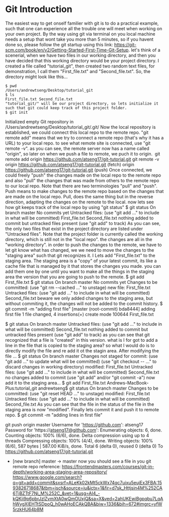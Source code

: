 # Git Introduction
The easiest way to get onself familier with git is to do a practical example, such that one can experience all the trouble one will meet when working on your own project. By the way using git via terminal on you local machine needs a setup that wont take you more than 5 minutes, so if you havent done so, please follow the git startup using this link: https://git-scm.com/book/en/v2/Getting-Started-First-Time-Git-Setup.
let's think of a scenerial, when we have two files in our working directory, and then you have decided that this working directory would be your project directory. I created a file called "tutorial_git", then created two random text files, for demonstration, I call them "First_file.txt" and "Second_file.txt". So, the directory might look like this…
```
$ pwd
/Users/andrewtseng/Desktop/tutorial_git
$ ls
First_file.txt Second_file.txt
"tutorial_git/" will be our project directory, so lets initialize it such that git could keep track of this project folder.
$ git init
```
Initialized empty Git repository in /Users/andrewtseng/Desktop/tutorial_git/.git/
Now the local repository is established, we could connect this local repo to the remote repo. "git remote add" means that we try to connect a remote repo (that's why it has a URL) to your local repo. to see what remote site is connected, use "git remote -v". as you can see, the remote server now has a name called "origin", so later on when we push a file to remote, we puch it to origin. 
git remote add origin https://github.com/atseng17/git-tutorial.git
git remote -v
origin https://github.com/atseng17/git-tutorial.git (fetch)
origin https://github.com/atseng17/git-tutorial.git (push)
Once connected, we could freely "push" the changes made on the local repo to the remote repo and also "pull" the changes that was made from others to the remote repo to our local repo. Note that there are two terminologies "pull" and "push". Push means to make changes to the remote repo based on the changes that are made on the local repo. Pull, does the same thing but in the reverse direction, adapting the changes on the remote to the local.
now lets see how git keeps track of the local repo by using "git status"
$ git status
On branch master
No commits yet
Untracked files:
(use "git add <file>..." to include in what will be committed)
First_file.txt
Second_file.txt
nothing added to commit but untracked files present (use "git add" to track)
As you can see, the only two files that exist in the project directory are listed under "Untracked files". Note that the project folder is currently called the working directory, which is still not in the "local repo". the changes are all in the "working directory". in order to push the changes to the remote, we have to let git know what has changed, we we need to move the changes to the "staging area" such that git recognizes it. I Lets add "First_file.txt" to the staging area. The staging area is a "copy" of your latest commit, its like a cache file that is managed by it that stores the changes you made. you can add them one by one until you want to make all the things in the staging area the version that you are going to push to the remote.
$ git add First_file.txt
$ git status
On branch master
No commits yet
Changes to be committed:
(use "git rm --cached <file>..." to unstage)
new file:   First_file.txt
Untracked files:
(use "git add <file>..." to include in what will be committed)
Second_file.txt
beware we only added changes to the staging area, but without commiting it, the changes will not be added to the commit history.
$ git commit -m "adding first file"
[master (root-commit) bda8444] adding first file
1 file changed, 4 insertions(+)
create mode 100644 First_file.txt


$ git status
On branch master
Untracked files:
(use "git add <file>..." to include in what will be committed)
Second_file.txt
nothing added to commit but untracked files present (use "git add" to track)
as you can see that git recognized that a file is "created" in this version. what is I for got to add a line in the file that is copied to the staging area? so what I would do is to directly modify the file and re add it ot the stagin area. After modifying the file …
$ git status
On branch master
Changes not staged for commit:
(use "git add <file>..." to update what will be committed)
(use "git checkout -- <file>..." to discard changes in working directory)
modified:   First_file.txt
Untracked files:
(use "git add <file>..." to include in what will be committed)
Second_file.txt
no changes added to commit (use "git add" and/or "git commit -a")
now add it to the staging area…
$ git add First_file.txt
Andrews-MacBook-Plus:tutorial_git andrewtseng$ git status
On branch master
Changes to be committed:
(use "git reset HEAD <file>..." to unstage)
modified:   First_file.txt
Untracked files:
(use "git add <file>..." to include in what will be committed)
Second_file.txt
As you can see that the file in the status of the file in the staging area is now "modified". Finally lets commit it and push it to remote repo.
$ git commit -m "adding lines in  first file"


git push origin master
Username for 'https://github.com': atseng17
Password for 'https://atseng17@github.com':
Enumerating objects: 6, done.
Counting objects: 100% (6/6), done.
Delta compression using up to 4 threads
Compressing objects: 100% (4/4), done.
Writing objects: 100% (6/6), 587 bytes | 587.00 KiB/s, done.
Total 6 (delta 0), reused 0 (delta 0)
To https://github.com/atseng17/git-tutorial.git
* [new branch]      master -> master
now you should see a file in you git remote repo
reference:
https://frontendmasters.com/courses/git-in-depth/working-area-staging-area-repository/
https://www.google.com/search?q=git+add+commit&sxsrf=ALeKk02kMt5ckWx74qc7uixu5eujEx3FBA:1593826718687&tbm=isch&source=iu&ictx=1&fir=d7sk_Httjsin4M%252CA6TjBZTtF7Ni_M%252C_&vet=1&usg=AI4_-kQKii9p6pbrJzlZvmXtA0wQmOUxjQ&sa=X&ved=2ahUKEwiBgpqbu7LqAhWvgXIEHTtSDpoQ_h0wAHoECAkQBA&biw=1336&bih=672#imgrc=yfW5rzkHU64b8M
